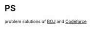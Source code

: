 # PS

problem solutions of [BOJ] and [Codeforce]

[BOJ]:https://www.acmicpc.net/
[Codeforce]:http://codeforces.com/